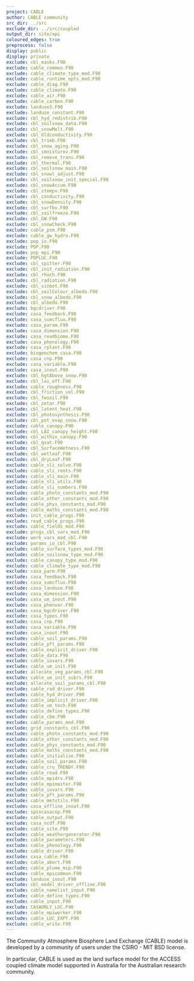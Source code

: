 ```yaml
---
project: CABLE
author: CABLE community
src_dir: ../src
exclude_dir: ../src/coupled
output_dir: site/api
coloured_edges: true
preprocess: false
display: public
display: private
exclude: cbl_masks.F90
exclude: cable_common.F90
exclude: cable_climate_type_mod.F90
exclude: cable_runtime_opts_mod.F90
exclude: cable_diag.F90
exclude: cable_climate.F90
exclude: cable_air.F90
exclude: cable_carbon.F90
exclude: landuse3.F90
exclude: landuse_constant.F90
exclude: cbl_hyd_redistrib.F90
exclude: cbl_soilsnow_data.F90
exclude: cbl_snowMelt.F90
exclude: cbl_Oldconductivity.F90
exclude: cbl_trimb.F90
exclude: cbl_snow_aging.F90
exclude: cbl_smoisturev.F90
exclude: cbl_remove_trans.F90
exclude: cbl_thermal.F90
exclude: cbl_soilsnow_main.F90
exclude: cbl_snowl_adjust.F90
exclude: cbl_soilsnow_init_special.F90
exclude: cbl_snowAccum.F90
exclude: cbl_stempv.F90
exclude: cbl_conductivity.F90
exclude: cbl_snowDensity.F90
exclude: cbl_surfbv.F90
exclude: cbl_soilfreeze.F90
exclude: cbl_GW.F90
exclude: cbl_snowCheck.F90
exclude: cable_psm.F90
exclude: cable_gw_hydro.F90
exclude: pop_io.F90
exclude: POP.F90
exclude: pop_mpi.F90
exclude: POPLUC.F90
exclude: cbl_spitter.F90
exclude: cbl_init_radiation.F90
exclude: cbl_rhoch.F90
exclude: cbl_radiation.F90
exclude: cbl_sinbet.F90
exclude: cbl_soilColour_albedo.F90
exclude: cbl_snow_albedo.F90
exclude: cbl_albedo.F90
exclude: bgcdriver.F90
exclude: casa_feedback.F90
exclude: casa_sumcflux.F90
exclude: casa_param.F90
exclude: casa_dimension.F90
exclude: casa_readbiome.F90
exclude: casa_phenology.F90
exclude: casa_rplant.F90
exclude: biogeochem_casa.F90
exclude: casa_cnp.F90
exclude: casa_variable.F90
exclude: casa_inout.F90
exclude: cbl_hgtAbove_snow.F90
exclude: cbl_lai_eff.F90
exclude: cable_roughness.F90
exclude: cbl_friction_vel.F90
exclude: cbl_fwsoil.F90
exclude: cbl_zetar.F90
exclude: cbl_latent_heat.F90
exclude: cbl_photosynthesis.F90
exclude: cbl_pot_evap_snow.F90
exclude: cable_canopy.F90
exclude: cbl_LAI_canopy_height.F90
exclude: cbl_within_canopy.F90
exclude: cbl_qsat.F90
exclude: cbl_SurfaceWetness.F90
exclude: cbl_wetleaf.F90
exclude: cbl_dryLeaf.F90
exclude: cable_sli_solve.F90
exclude: cable_sli_roots.F90
exclude: cable_sli_main.F90
exclude: cable_sli_utils.F90
exclude: cable_sli_numbers.F90
exclude: cable_photo_constants_mod.F90
exclude: cable_other_constants_mod.F90
exclude: cable_phys_constants_mod.F90
exclude: cable_maths_constants_mod.F90
exclude: init_cable_progs.F90
exclude: read_cable_progs.F90
exclude: cable_fields_mod.F90
exclude: progs_cbl_vars_mod.F90
exclude: work_vars_mod_cbl.F90
exclude: params_io_cbl.F90
exclude: cable_surface_types_mod.F90
exclude: cable_soilsnow_type_mod.F90
exclude: cable_canopy_type_mod.F90
exclude: cable_climate_type_mod.F90
exclude: casa_parm.F90
exclude: casa_feedback.F90
exclude: casa_sumcflux.F90
exclude: casa_landuse.F90
exclude: casa_dimension.F90
exclude: casa_um_inout.F90
exclude: casa_phenvar.F90
exclude: casa_bgcdriver.F90
exclude: casa_types.F90
exclude: casa_cnp.F90
exclude: casa_variable.F90
exclude: casa_inout.F90
exclude: cable_soil_params.F90
exclude: cable_pft_params.F90
exclude: cable_explicit_driver.F90
exclude: cable_data.F90
exclude: cable_iovars.F90
exclude: cable_um_init.F90
exclude: allocate_veg_params_cbl.F90
exclude: cable_um_init_subrs.F90
exclude: allocate_soil_params_cbl.F90
exclude: cable_rad_driver.F90
exclude: cable_hyd_driver.F90
exclude: cable_implicit_driver.F90
exclude: cable_um_tech.F90
exclude: cable_define_types.F90
exclude: cable_cbm.F90
exclude: cable_params_mod.F90
exclude: grid_constants_cbl.F90
exclude: cable_photo_constants_mod.F90
exclude: cable_other_constants_mod.F90
exclude: cable_phys_constants_mod.F90
exclude: cable_maths_constants_mod.F90
exclude: cable_initialise.F90
exclude: cable_soil_params.F90
exclude: cable_cru_TRENDY.F90
exclude: cable_read.F90
exclude: cable_mpidrv.F90
exclude: cable_mpimaster.F90
exclude: cable_iovars.F90
exclude: cable_pft_params.F90
exclude: cable_metutils.F90
exclude: casa_offline_inout.F90
exclude: spincasacnp.F90
exclude: cable_output.F90
exclude: casa_ncdf.F90
exclude: cable_site.F90
exclude: cable_weathergenerator.F90
exclude: cable_parameters.F90
exclude: cable_phenology.F90
exclude: cable_driver.F90
exclude: casa_cable.F90
exclude: cable_abort.F90
exclude: cable_plume_mip.F90
exclude: cable_mpicommon.F90
exclude: landuse_inout.F90
exclude: cbl_model_driver_offline.F90
exclude: cable_namelist_input.F90
exclude: cable_define_types.F90
exclude: cable_input.F90
exclude: CASAONLY_LUC.F90
exclude: cable_mpiworker.F90
exclude: cable_LUC_EXPT.F90
exclude: cable_write.F90
---
```


The Community Atmosphere Biosphere Land Exchange (CABLE) model is developed by a community of users under the CSIRO - MIT BSD license.

In particular, CABLE is used as the land surface model for the ACCESS coupled climate model supported in Australia for the Australian research community.

